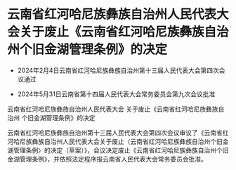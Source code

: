 # 云南省红河哈尼族彝族自治州人民代表大会关于废止《云南省红河哈尼族彝族自治州个旧金湖管理条例》的决定

- 2024年2月4日云南省红河哈尼族彝族自治州第十三届人民代表大会第四次会议通过

- 2024年5月31日云南省第十四届人民代表大会常务委员会第九次会议批准

<!-- INFO END -->

云南省红河哈尼族彝族自治州人民代表大会 关于废止《云南省红河哈尼族彝族自治州 个旧金湖管理条例》的决定

云南省红河哈尼族彝族自治州第十三届人民代表大会第四次会议审议了《云南省红河哈尼族彝族自治州人民代表大会关于废止〈云南省红河哈尼族彝族自治州个旧金湖管理条例〉的决定（草案）》，会议决定废止《云南省红河哈尼族彝族自治州个旧金湖管理条例》，并依照法定程序报云南省人民代表大会常务委员会批准。
